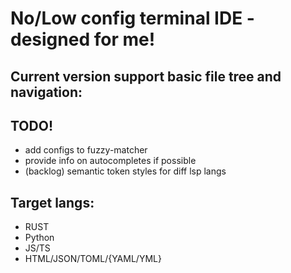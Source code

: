 # No/Low config terminal IDE - designed for me!

## Current version support basic file tree and navigation:
## TODO!
* add configs to fuzzy-matcher
* provide info on autocompletes if possible
* (backlog) semantic token styles for diff lsp langs

## Target langs:
* RUST
* Python
* JS/TS
* HTML/JSON/TOML/{YAML/YML}
